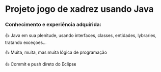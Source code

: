 # Projeto jogo de xadrez usando Java

### Conhecimento e experiência adquirida:

👍 Java em sua plenitude, usando interfaces, classes, entidades, lybraries, tratando exceçoes...

👍 Muita, muita, mas muita lógica de programação

👍 Commit e push direto do Eclipse

